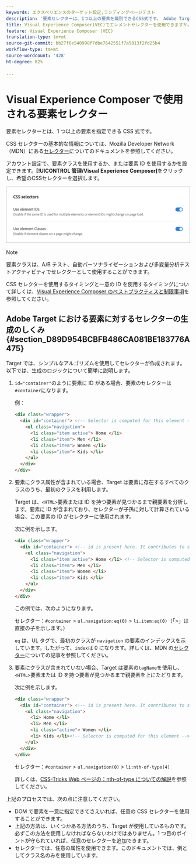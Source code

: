```yaml
---
keywords: エクスペリエンスのターゲット設定;ランディングページテスト
description: '要素セレクターは、1つ以上の要素を識別できるCSS式です。 Adobe TargetVisual Experience Composer(VEC)でのエレメントセレクターの使用方法を説明します。 '
title: Visual Experience Composer(VEC)でエレメントセレクターを使用できますか。
feature: Visual Experience Composer (VEC)
translation-type: tm+mt
source-git-commit: bb27f6e540998f7dbe7642551f7a5013f2fd25b4
workflow-type: tm+mt
source-wordcount: '428'
ht-degree: 82%

---
```



# Visual Experience Composer で使用される要素セレクター

要素セレクターとは、1 つ以上の要素を指定できる CSS 式です。

CSS セレクターの基本的な情報については、Mozilla Developer Network（MDN）にある[セレクター](https://developer.mozilla.org/en-US/docs/Web/Guide/CSS/Getting_started/Selectors)についてのドキュメントを参照してください。

アカウント設定で、要素クラスを使用するか、または要素 ID を使用するかを設定できます。**[!UICONTROL 管理/Visual Experience Composer]**&#x200B;をクリックし、希望のCSSセレクターを選択します。

![](assets/css_selectors.png)

>[!NOTE]
>
>要素クラスは、A/B テスト、自動パーソナライゼーションおよび多変量分析テストアクティビティでセレクターとして使用することができます。

CSS セレクターを使用するタイミングと一意の ID を使用するタイミングについて詳しくは、[Visual Experience Composer のベストプラクティスと制限事項](/help/c-experiences/c-visual-experience-composer/experience-composer-best-practices.md#concept_E284B3F704C04406B174D9050A2528A6)を参照してください。

## Adobe Target における要素に対するセレクターの生成のしくみ {#section_D89D954BCBFB486CA081BE183776A475}

Target では、シンプルなアルゴリズムを使用してセレクターが作成されます。以下では、生成のロジックについて簡単に説明します。

1. `id="container"`のように要素に ID がある場合、要素のセレクターは`#container`になります。

   例：

   ```html
   <div class="wrapper">
     <div id="container"> <!-- Selector is computed for this element -->
       <ul class="navigation">
         <li class="item active"> Home </li>
         <li class="item"> Men </li>
         <li class="item"> Women </li>
         <li class="item"> Kids </li>
       </ul>
     </div>
   </div>
   ```

1. 要素にクラス属性が含まれている場合、Target は要素に存在するすべてのクラスのうち、最初のクラスを利用します。

   Target は、`<HTML>`要素または ID を持つ要素が見つかるまで親要素を分析します。要素に ID が含まれており、セレクターが子孫に対して計算されている場合、この要素の ID がセレクターに使用されます。

   次に例を示します。

   ```html
   <div class="wrapper">
     <div id="container"> <!-- id is present here. It contributes to selector -->
       <ul class="navigation">
         <li class="item active"> Home </li> <!-- Selector is computed for this element -->
         <li class="item"> Men </li>
         <li class="item"> Women </li>
         <li class="item"> Kids </li>
       </ul>
     </div>
   </div>
   ```

   この例では、次のようになります。

   セレクター：`#container` > `ul.navigation:eq(0)` > `li.item:eq(0)`（「>」は直接の子を示します。）

   `eq` は、UL タグで、最初のクラスが `navigation` の要素のインデックスを示しています。したがって、`index`は 0 になります。詳しくは、MDN の[セレクター](https://developer.mozilla.org/en-US/docs/Web/Guide/CSS/Getting_started/Selectors)についての記事を参照してください。

1. 要素にクラスが含まれていない場合、Target は要素の`tagName`を使用し、`<HTML>`要素または ID を持つ要素が見つかるまで親要素を上にたどります。

   次に例を示します。

   ```html
   <div class="wrapper">
     <div id="container"> <!-- id is present here. It contributes to selector -->
       <ul class="navigation">
         <li> Home </li>
         <li> Men </li>
         <li class="active"> Women </li>
         <li> Kids </li><!-- Selector is computed for this element -->
       </ul>
     </div>
   </div>
   ```

   セレクター：`#container` > `ul.navigation(0)` > `li:nth-of-type(4)`

   詳しくは、[CSS-Tricks Web ページの：nth-of-type についての解説](https://css-tricks.com/almanac/selectors/n/nth-of-type/)を参照してください。

上記のプロセスでは、次の点に注意してください。

* DOM で要素を一意に指定できてさえいれば、任意の CSS セレクターを使用することができます。
* 上記の方法は、いくつかある方法のうち、Target が使用しているものです。必ずこの方法を使用しなければならないわけではありません。1 つ目のポイントが守られていれば、任意のセレクターを追加できます。
* セレクターでは、任意の属性を使用できます。このドキュメントでは、例としてクラス名のみを使用しています。

